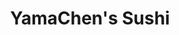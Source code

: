 ---
layout: place
title: "YamaChen's Sushi"
permalink: /virginia/virginia-beach/yamachen-s-sushi.html
stateAbbr: VA
stateName: Virginia
cityName: Virginia Beach
place_id: ChIJdfB_4f-UuokRJVDBmPlPKC8
photos:
  - name: >-
      places/ChIJdfB_4f-UuokRJVDBmPlPKC8/photos/AeeoHcKrGzarjF27jOXvjmj4mcUZzOQ9-9ndFKWci1EV6Fsks2_QL0MvYP3inL8e2DgtB3j-jh7cVtc6EJWtMCF6d3t6h2lXRTlBSlF-aGg3Wc072vRB0AuFq_ygza8Do3OerxHL6oQcElA8S3dO5Q7wfBk7mThCOx-ND_JYEkJ6URc_be15A-sKKXzLBMvzILQWR6WRnrRp-aVqldT3jM5kAyMJGUmJ4EqKN2igBOvyKDGV81b6hPPxRUXiENgNjlpO7g_3jnSCFWanXo5QH2Ie3tZTndiQjaA_fU1YwUzrS1M1LQ
    widthPx: 3264
    heightPx: 2106
    authorAttributions:
      - displayName: YamaChen's Sushi
        uri: https://maps.google.com/maps/contrib/109676068338984056846
        photoUri: >-
          https://lh3.googleusercontent.com/a-/ALV-UjW0Gi2XUgmbVjF6LpJzXaWhgGl8OmogsSasfo4OE9mDw_5Sj0Y=s100-p-k-no-mo
    flagContentUri: >-
      https://www.google.com/local/imagery/report/?cb_client=maps_api_places.places_api&image_key=!1e10!2sAF1QipPzZ1ZqhMlvGSER644XLTmLWowNfkmUV1SLUYju&hl=en-US
    googleMapsUri: >-
      https://www.google.com/maps/place//data=!3m4!1e2!3m2!1sAF1QipPzZ1ZqhMlvGSER644XLTmLWowNfkmUV1SLUYju!2e10!4m2!3m1!1s0x89ba94ffe17ff075:0x2f284ff998c15025
  - name: >-
      places/ChIJdfB_4f-UuokRJVDBmPlPKC8/photos/AeeoHcJq_UA6mtXCMkXUYIJGGQQey7YV0itTdk3Ndz1taJhuanVUcosY0hXudpzGy8QCqofBzzZqj3JKGzmkqfVi0sBBHfwa4EnE3wV6nSkIVVmmJF5LSS35nuC0y0amQbPrWp9SYkgu7fjUpLU8cvYrrQkfKP1eQU07x1XNrRMEFpHgtDt2SJLR-SQGGPy-_pV1oA5kiqmrGx42-ueX9ucPRlCUfYNPsP-S4af39OElgngB6SBIIuuWJsZ2-Lx9OapRKWxtKkFzamaEpPlyzyrQ-h6jWKdg_qS03_AWZkvoGcaVPg
    widthPx: 3024
    heightPx: 4032
    authorAttributions:
      - displayName: YamaChen's Sushi
        uri: https://maps.google.com/maps/contrib/109676068338984056846
        photoUri: >-
          https://lh3.googleusercontent.com/a-/ALV-UjW0Gi2XUgmbVjF6LpJzXaWhgGl8OmogsSasfo4OE9mDw_5Sj0Y=s100-p-k-no-mo
    flagContentUri: >-
      https://www.google.com/local/imagery/report/?cb_client=maps_api_places.places_api&image_key=!1e10!2sAF1QipMMrWGS9NvzKGO0r1wPowROD1Lwi0kuLgQhHpgP&hl=en-US
    googleMapsUri: >-
      https://www.google.com/maps/place//data=!3m4!1e2!3m2!1sAF1QipMMrWGS9NvzKGO0r1wPowROD1Lwi0kuLgQhHpgP!2e10!4m2!3m1!1s0x89ba94ffe17ff075:0x2f284ff998c15025
  - name: >-
      places/ChIJdfB_4f-UuokRJVDBmPlPKC8/photos/AeeoHcKTUEGZeRjGYuVX7nAizUu2SFBmCcuYybXF51ZirIiFQcXMazSrJeCljZ8EYnWHuCpFkpQ3Pwm1GgKJio2SdBpPx13W2hUBW1G6aGZwLx8NJbr1x0kwHE5UXjdDvvZ3NDoF7xWAjZWvVFeqfaBBbutXBbL7tl7TkGFKs8hdJFQXHiBgQ_R8OU_MYPnXYlW5B9ykp57RNn_ZGe4SsI-jD37jPFD9vDsUioDOKanAZjdw6O8J_WLozdERnVPWLoDitxhnLNNaaIvdkQSc0HWDP87pwVX0tjGrN4rneor01mQQMNrz06RwDKGAe2cWNO7FkXyAYzVIhDq7QTLnj1e-xwhHmCddLJauZYJnd6HBJ7VruRJat95ww-1DEZw-HWtxrXY_lwKwAgdyvsnC5q1wQ8TQ-Q2F7859pcculo_NyMn18XvnXZi5vLQ3uead7YP7
    widthPx: 4000
    heightPx: 3000
    authorAttributions:
      - displayName: Jason Kail
        uri: https://maps.google.com/maps/contrib/107362338988901483273
        photoUri: >-
          https://lh3.googleusercontent.com/a-/ALV-UjW11ci2N8qsJAi5Nl4qJ5iVorNVz5iKziMKdebZJmD-XLRlJ93D=s100-p-k-no-mo
    flagContentUri: >-
      https://www.google.com/local/imagery/report/?cb_client=maps_api_places.places_api&image_key=!1e10!2sCIABIhADyc5U9gBx02fa_vcAAElY&hl=en-US
    googleMapsUri: >-
      https://www.google.com/maps/place//data=!3m4!1e2!3m2!1sCIABIhADyc5U9gBx02fa_vcAAElY!2e10!4m2!3m1!1s0x89ba94ffe17ff075:0x2f284ff998c15025
  - name: >-
      places/ChIJdfB_4f-UuokRJVDBmPlPKC8/photos/AeeoHcJTwHIPVag3MpqPsN_0QsCFLMQ7mlqloc9qBrnPgB3gp04kXeBx1gdoNenGyvA5vWlQXMSmyrL-aGrwC6M9J7XXp63T8DNvhW1-5T1RY0vbdBrfFVqAA3IkAW2V43x-wBU79NfXZ4zfOS-8GcYMPsNT7QLdFt4fYGH-Ox6cwDSoAnL9sfQZvw_7JHq3Dj6aom_HpZNX_1U3lyDX24xoG7hIQilnuAQFInXF5xebrmdDW2QwrNe2u_B-qBsBQZFniypBz41cTbrAE8MVcROJNk0Sd-Yc70pYeCcFXodYZlkglg
    widthPx: 2048
    heightPx: 1365
    authorAttributions:
      - displayName: YamaChen's Sushi
        uri: https://maps.google.com/maps/contrib/109676068338984056846
        photoUri: >-
          https://lh3.googleusercontent.com/a-/ALV-UjW0Gi2XUgmbVjF6LpJzXaWhgGl8OmogsSasfo4OE9mDw_5Sj0Y=s100-p-k-no-mo
    flagContentUri: >-
      https://www.google.com/local/imagery/report/?cb_client=maps_api_places.places_api&image_key=!1e10!2sAF1QipMdlj-6vVwxqMLUP0bTnYd-cwqZPZDIHztNWNTo&hl=en-US
    googleMapsUri: >-
      https://www.google.com/maps/place//data=!3m4!1e2!3m2!1sAF1QipMdlj-6vVwxqMLUP0bTnYd-cwqZPZDIHztNWNTo!2e10!4m2!3m1!1s0x89ba94ffe17ff075:0x2f284ff998c15025
  - name: >-
      places/ChIJdfB_4f-UuokRJVDBmPlPKC8/photos/AeeoHcLbmgu2vl8VbVLdjLLYGoW84p4jwY-OpE_DIAM0dvvFAwikmZCOUKjZDXs7Pvj22_ekVSVIoM5N7leXvli_5Iv7OpdtqTugmoNMqC4p7pVrplaBkZZnA1NJvaAqhrCFBuwsMTdrfBLQGd10qu29F7SpSZUXd9ome8djvb-kLeW0XtLF7JSbMmN_0KtIEVFwRgpDOp-102Iuqu6-txpO8X3HR5ih65gw4a71ZsVklU3x6Q84j0unGQcorPAvUbhpmIObyPETeTSB6SxRqXnZN88Njc9y6GWjns3oFh0QPtJA7GyBb7ZhXuf0ACgkMC0oFvj-F323ePD6Sm7IGTGHyBLrmw0OI6WytDb3okUFwEDA7nhlmxllpsvL1g2xm_kM2tgA8sII2cXMvCtb3chldu7v1gbF8pfG5pZNkNDdcm2ZpQ
    widthPx: 4032
    heightPx: 3024
    authorAttributions:
      - displayName: Kayla Culbertson
        uri: https://maps.google.com/maps/contrib/100303913046489935727
        photoUri: >-
          https://lh3.googleusercontent.com/a-/ALV-UjUaZKxIbGEg5sdU-fmCVaEby7S_HeQlF-bg1xao7ijbDaQir467-Q=s100-p-k-no-mo
    flagContentUri: >-
      https://www.google.com/local/imagery/report/?cb_client=maps_api_places.places_api&image_key=!1e10!2sCIHM0ogKEICAgIC86s-vfg&hl=en-US
    googleMapsUri: >-
      https://www.google.com/maps/place//data=!3m4!1e2!3m2!1sCIHM0ogKEICAgIC86s-vfg!2e10!4m2!3m1!1s0x89ba94ffe17ff075:0x2f284ff998c15025
  - name: >-
      places/ChIJdfB_4f-UuokRJVDBmPlPKC8/photos/AeeoHcJvaCB4q96LdO_xd5OAgyfZdDuDjP6qOVqZH4BGNA-vI7SBAk7md-xJ2BEFjMXQ18f4bx1q2GhqdospCZmC6-ZKVEOg9nhxnuTo6sz9HPxJ_0bvajK0C6ky6Nnoe3o6KFOCT4VStNcoALSICUquHYqCmPfEEZURcEjrFjvObvZ0WVvT4kuLYMMlB_oByei8FRwQly8J97F3WdzPUvWscfCFSFl7uaJ8YOYvPQwe7G0MmsY0zbeOZNpxEGsGy9YF4nSAv9zR9WQM4nGti6jfVOGrH0qagWq0pcm6bZzZ597KzG_bYG3KryLFLXNdg_uYGbTcvG6m45J_oE1_7IpZO8WyLkxUuBU7iWeRppFG-GX4y8Nd61p_rBxt8rmBAyqPRpAd2hqUpJJYQbT959IGNuwH65hDIvOKhnGLrafeBMtnKw
    widthPx: 4000
    heightPx: 2252
    authorAttributions:
      - displayName: Christopher Pine
        uri: https://maps.google.com/maps/contrib/101240942152878377723
        photoUri: >-
          https://lh3.googleusercontent.com/a-/ALV-UjXbcB4z1EsAmeDF5ErDBJvCl1DLSSPOUmWJNE16_u8whcLGq2DOgg=s100-p-k-no-mo
    flagContentUri: >-
      https://www.google.com/local/imagery/report/?cb_client=maps_api_places.places_api&image_key=!1e10!2sCIHM0ogKEICAgMCAxLmJZg&hl=en-US
    googleMapsUri: >-
      https://www.google.com/maps/place//data=!3m4!1e2!3m2!1sCIHM0ogKEICAgMCAxLmJZg!2e10!4m2!3m1!1s0x89ba94ffe17ff075:0x2f284ff998c15025
  - name: >-
      places/ChIJdfB_4f-UuokRJVDBmPlPKC8/photos/AeeoHcIerlGY-6YwiQpNvBOtfTJDo-huU1HXZVPeLM11mZ1rZhcY0dTsscM2LgoYfCNXqTsKvXtKecaNXLVqB59nhDM-ApHrHXV1w7cYj2PsFuxlXvBJ_q0y_7xix_2jval-tkFENtRjteN1rq_OeTUvdTkeo2cMZMKygX4nQ1KQ7Up-nxilA-GspwayUmlceJrHzMxOwT4rqc641W3D5PdZyKzsdRl-efSn7ooWRVKGd33eCrNfICXfzl7GgYmvg7bxe7sk-wlly4tp5srUFYB0xvVg2PUEZFJiPYYPPpAn-tYFiXq5smS6Az5AMz5Lb6ObFbQfaD4HPQB3-X29J9YYqsugNwtP_j7QEZQ1pBIvfw59i5NSEpjCrLjqyDjGuYyQ9wBsQAvXH6WFgXLB31cxpoFKW9K5IzRafIsoIf-RTtMPXe0Q
    widthPx: 4032
    heightPx: 3024
    authorAttributions:
      - displayName: Yeska Beastmode
        uri: https://maps.google.com/maps/contrib/105474338513674714243
        photoUri: >-
          https://lh3.googleusercontent.com/a-/ALV-UjXFokxEOevITdJa-OZFxOFUEChTOBYFgL6BxPjuD2DErdsqgGBP=s100-p-k-no-mo
    flagContentUri: >-
      https://www.google.com/local/imagery/report/?cb_client=maps_api_places.places_api&image_key=!1e10!2sCIHM0ogKEICAgICevcXbvQE&hl=en-US
    googleMapsUri: >-
      https://www.google.com/maps/place//data=!3m4!1e2!3m2!1sCIHM0ogKEICAgICevcXbvQE!2e10!4m2!3m1!1s0x89ba94ffe17ff075:0x2f284ff998c15025
  - name: >-
      places/ChIJdfB_4f-UuokRJVDBmPlPKC8/photos/AeeoHcKUaxMhGg-Jt1sYv7aV6umzP1R3yKPxh6g-qDMxYCm-lEowyoIuS9G2quOybyrcjKdTvtzw-JTqmXuhKzHmwQWlf0W6PAD-P3Cu3FbtzleMDO4toF2JnBXcEUyMn99-bMRSRolpkffcMCmh2r6Quf-qKmxjBufHB-I7xKRLT5RI5IpuaW8Fequr1OIGl2BNf1oii7-ps3wA559Saw_WWgo_iwS8KjXLUlHrt0eB5vYVYCO0OMaU1IvVZ3gzEB1BtzjbJqny8lxnsNdpzaIWIkDM_h8YEj5Cpb9Z0BFp0zs7fhwhSQzzUN_TTOCEtsH0Zf2z3VOXERo8wSOZIQVOs1pfLhn1IBfK4jzFh7cMgAzjJrlNEF3BWCl8tACRI32F2BTU5lWIzcHsg2AFlegemU95gWFahyl2Uk_sWZV50SIX-_xF
    widthPx: 4000
    heightPx: 2252
    authorAttributions:
      - displayName: Christopher Pine
        uri: https://maps.google.com/maps/contrib/101240942152878377723
        photoUri: >-
          https://lh3.googleusercontent.com/a-/ALV-UjXbcB4z1EsAmeDF5ErDBJvCl1DLSSPOUmWJNE16_u8whcLGq2DOgg=s100-p-k-no-mo
    flagContentUri: >-
      https://www.google.com/local/imagery/report/?cb_client=maps_api_places.places_api&image_key=!1e10!2sCIHM0ogKEICAgMCAxMXcvwE&hl=en-US
    googleMapsUri: >-
      https://www.google.com/maps/place//data=!3m4!1e2!3m2!1sCIHM0ogKEICAgMCAxMXcvwE!2e10!4m2!3m1!1s0x89ba94ffe17ff075:0x2f284ff998c15025
  - name: >-
      places/ChIJdfB_4f-UuokRJVDBmPlPKC8/photos/AeeoHcJdYBjKmF4BZl8ANYgsn-6lI4XCu18g9Awt4wJx_8m9ZbawDxfQK06KAfOUoIrVxY7T4n4ekVWGkMdl9zR5GDiKtiwbIL39HOINdkbPzeN95eUXbRlqVGztRQT-fNXDLoEPxs54vEKuBnwRpA4lDGRF4lO4Exoe8MS2ibazDkz3N6fw68ry4UYR_EOL-MoKQqw1C5yFZrhzvJkeOzbMZjx0CYaTsSIDjpwNIWnEWVKNqfmIR0M_TtPvQE2Y2znuXBX0y0TrveqH2gBF-mS6mwuhpTHCb7m83rhVDnopZH-nb4Xymx1zW73fvf7cAXngY2wXDqZ6jWUdGC6GxxfkdP7Cm6w9kZRDNgitgPZRs1MbvVRSVioD28nWrDcq4NSqbwLwGBzXLHj5wgxXfBwG_t4s7X8Lo2eDPY10yoi15Vq-lA
    widthPx: 4032
    heightPx: 3024
    authorAttributions:
      - displayName: Preston Burns
        uri: https://maps.google.com/maps/contrib/114358433003938713433
        photoUri: >-
          https://lh3.googleusercontent.com/a/ACg8ocKwj_ilxmaSKnxN731iwZflg66rUnV7VyWPaZINTbWGyBIYejs=s100-p-k-no-mo
    flagContentUri: >-
      https://www.google.com/local/imagery/report/?cb_client=maps_api_places.places_api&image_key=!1e10!2sCIHM0ogKEICAgICb8KKHVA&hl=en-US
    googleMapsUri: >-
      https://www.google.com/maps/place//data=!3m4!1e2!3m2!1sCIHM0ogKEICAgICb8KKHVA!2e10!4m2!3m1!1s0x89ba94ffe17ff075:0x2f284ff998c15025
  - name: >-
      places/ChIJdfB_4f-UuokRJVDBmPlPKC8/photos/AeeoHcIltdDKn2-Avb2FNAD184B2zd0TY9ycR6QDZWK0DNzOyeEegW5U9pzHW4vixgJ5WhK5fl_khMpsecOEa5JRgJuD8L8yAdznTO2f21ZxrQrrGscZS7S47yrC8kE9UApVI2qHpee_D2pjxnGicrjori_kSh9rry77aICXTw2NnY1gqeFQyUrlsafhl21o0RZfZmsb291xtxkkJYxM7t-YP7rrUgUUFO1DNVZ2a70Vnd-GHgf8AYLagCcTHVQKzKqcLOS8peexzfv1ewRupcZR6cAQIzCH4Voj6qs8SDE7ns8yOpFWrPwWGAZHni7easLIDZSseuLtrGhO29vjbYDdZQNRGx41xHIMXetuouSCtEZErL9WalvODFCe3CD8ttd0uiAb8EgvUqN5o7nq6vSUTjcmOx2YSS8qnyZQCyOkkNZDMn75
    widthPx: 3600
    heightPx: 4800
    authorAttributions:
      - displayName: Marie K
        uri: https://maps.google.com/maps/contrib/105782337190790543877
        photoUri: >-
          https://lh3.googleusercontent.com/a/ACg8ocK4Oyew-8nzKHuYQeKz2-ZxkLaLRA5Puj-hSOz1rCGJj4I0vQ=s100-p-k-no-mo
    flagContentUri: >-
      https://www.google.com/local/imagery/report/?cb_client=maps_api_places.places_api&image_key=!1e10!2sCIHM0ogKEICAgIDXp4fYnwE&hl=en-US
    googleMapsUri: >-
      https://www.google.com/maps/place//data=!3m4!1e2!3m2!1sCIHM0ogKEICAgIDXp4fYnwE!2e10!4m2!3m1!1s0x89ba94ffe17ff075:0x2f284ff998c15025
address: '750 Independence Blvd #4564, Virginia Beach, VA 23455, USA'
street: '750 Independence Blvd #4564'
city: Virginia Beach
state: VA
zip: '23455'
country: USA
neighborhood: Northwest
latitude: '36.864261'
longitude: '-76.130986'
accessibility_options:
  wheelchairAccessibleParking: true
  wheelchairAccessibleEntrance: true
  wheelchairAccessibleRestroom: true
  wheelchairAccessibleSeating: true
business_status: OPERATIONAL
name: YamaChen's Sushi
google_maps_links:
  directionsUri: >-
    https://www.google.com/maps/dir//''/data=!4m7!4m6!1m1!4e2!1m2!1m1!1s0x89ba94ffe17ff075:0x2f284ff998c15025!3e0
  placeUri: https://maps.google.com/?cid=3398053852279296037
  writeAReviewUri: >-
    https://www.google.com/maps/place//data=!4m3!3m2!1s0x89ba94ffe17ff075:0x2f284ff998c15025!12e1
  reviewsUri: >-
    https://www.google.com/maps/place//data=!4m4!3m3!1s0x89ba94ffe17ff075:0x2f284ff998c15025!9m1!1b1
  photosUri: >-
    https://www.google.com/maps/place//data=!4m3!3m2!1s0x89ba94ffe17ff075:0x2f284ff998c15025!10e5
primary_type: Japanese Restaurant
opening_hours:
  regular: null
  current: null
secondary_opening_hours:
  regular:
    weekdayDescriptions: null
    type: null
  current:
    weekdayDescriptions: null
    type: null
phone: (757) 963-2888
price_level: PRICE_LEVEL_MODERATE
price_range: $10 &ndash; $20
rating: '4.6'
rating_count: 399
website: http://www.yamachen.com/onlineorder.html
description: null
reviews:
  - name: >-
      places/ChIJdfB_4f-UuokRJVDBmPlPKC8/reviews/ChdDSUhNMG9nS0VJQ0FnSURYcF91Mm9BRRAB
    relativePublishTimeDescription: 5 months ago
    rating: 5
    text:
      text: >-
        In town and wanted to fulfill my sudden crave for sushi. Location has
        plenty of parking and service was spectacular. Received some
        complimentary items, and quite grateful! Ordered the tempura shrimp and
        spicy tuna roll. Shrimp excellent and tuna was delicious. Also have done
        carry out which was quick, accurate, and yummy. Glad there is a
        convenient place to satisfy the Japanese cuisine craving! Thank you!
      languageCode: en
    originalText:
      text: >-
        In town and wanted to fulfill my sudden crave for sushi. Location has
        plenty of parking and service was spectacular. Received some
        complimentary items, and quite grateful! Ordered the tempura shrimp and
        spicy tuna roll. Shrimp excellent and tuna was delicious. Also have done
        carry out which was quick, accurate, and yummy. Glad there is a
        convenient place to satisfy the Japanese cuisine craving! Thank you!
      languageCode: en
    authorAttribution:
      displayName: Marie K
      uri: https://www.google.com/maps/contrib/105782337190790543877/reviews
      photoUri: >-
        https://lh3.googleusercontent.com/a/ACg8ocK4Oyew-8nzKHuYQeKz2-ZxkLaLRA5Puj-hSOz1rCGJj4I0vQ=s128-c0x00000000-cc-rp-mo-ba4
    publishTime: '2024-10-31T18:04:35.374812Z'
    flagContentUri: >-
      https://www.google.com/local/review/rap/report?postId=ChdDSUhNMG9nS0VJQ0FnSURYcF91Mm9BRRAB&d=17924085&t=1
    googleMapsUri: >-
      https://www.google.com/maps/reviews/data=!4m6!14m5!1m4!2m3!1sChdDSUhNMG9nS0VJQ0FnSURYcF91Mm9BRRAB!2m1!1s0x89ba94ffe17ff075:0x2f284ff998c15025
  - name: >-
      places/ChIJdfB_4f-UuokRJVDBmPlPKC8/reviews/ChdDSUhNMG9nS0VJQ0FnSURfcDlMZXNBRRAB
    relativePublishTimeDescription: 2 months ago
    rating: 5
    text:
      text: >-
        This is a gem.  Everything here was wonderful.  First off, it's
        wonderfully decorated, very fun and immaculately clean.  The food is
        delicious and it came out so quickly.  With my meal, I received three
        amuse bouches.  Edamame, a slightly sweet and savory cocktail room and a
        decadent chocolate cheesecake bite.  It was all so good.  The serving
        sizes were very good and the prices extremely reasonable.  Just a great
        place with great food, ambiance and value.
      languageCode: en
    originalText:
      text: >-
        This is a gem.  Everything here was wonderful.  First off, it's
        wonderfully decorated, very fun and immaculately clean.  The food is
        delicious and it came out so quickly.  With my meal, I received three
        amuse bouches.  Edamame, a slightly sweet and savory cocktail room and a
        decadent chocolate cheesecake bite.  It was all so good.  The serving
        sizes were very good and the prices extremely reasonable.  Just a great
        place with great food, ambiance and value.
      languageCode: en
    authorAttribution:
      displayName: Christopher Pine
      uri: https://www.google.com/maps/contrib/101240942152878377723/reviews
      photoUri: >-
        https://lh3.googleusercontent.com/a-/ALV-UjXbcB4z1EsAmeDF5ErDBJvCl1DLSSPOUmWJNE16_u8whcLGq2DOgg=s128-c0x00000000-cc-rp-mo-ba5
    publishTime: '2025-01-27T19:10:17.132131Z'
    flagContentUri: >-
      https://www.google.com/local/review/rap/report?postId=ChdDSUhNMG9nS0VJQ0FnSURfcDlMZXNBRRAB&d=17924085&t=1
    googleMapsUri: >-
      https://www.google.com/maps/reviews/data=!4m6!14m5!1m4!2m3!1sChdDSUhNMG9nS0VJQ0FnSURfcDlMZXNBRRAB!2m1!1s0x89ba94ffe17ff075:0x2f284ff998c15025
  - name: >-
      places/ChIJdfB_4f-UuokRJVDBmPlPKC8/reviews/ChdDSUhNMG9nS0VJQ0FnSUNiOEtLSDVBRRAB
    relativePublishTimeDescription: 8 months ago
    rating: 5
    text:
      text: >-
        We thoroughly enjoyed our meals here! The sushi was terrific and the
        presentation and service were top notch. I had the Yama roll that has
        real crab meat and it was delicious. We tried several different
        specialty rolls and they were all fabulous. The decor is nicely done and
        clean. Our waitress brought us a slice of cheesecake on the house after
        our meal. It was my daughter’s birthday, but we hadn’t said anything,
        and she loved the extra treat! I would love to come back for more!
      languageCode: en
    originalText:
      text: >-
        We thoroughly enjoyed our meals here! The sushi was terrific and the
        presentation and service were top notch. I had the Yama roll that has
        real crab meat and it was delicious. We tried several different
        specialty rolls and they were all fabulous. The decor is nicely done and
        clean. Our waitress brought us a slice of cheesecake on the house after
        our meal. It was my daughter’s birthday, but we hadn’t said anything,
        and she loved the extra treat! I would love to come back for more!
      languageCode: en
    authorAttribution:
      displayName: Preston Burns
      uri: https://www.google.com/maps/contrib/114358433003938713433/reviews
      photoUri: >-
        https://lh3.googleusercontent.com/a/ACg8ocKwj_ilxmaSKnxN731iwZflg66rUnV7VyWPaZINTbWGyBIYejs=s128-c0x00000000-cc-rp-mo-ba6
    publishTime: '2024-07-22T14:42:21.703006Z'
    flagContentUri: >-
      https://www.google.com/local/review/rap/report?postId=ChdDSUhNMG9nS0VJQ0FnSUNiOEtLSDVBRRAB&d=17924085&t=1
    googleMapsUri: >-
      https://www.google.com/maps/reviews/data=!4m6!14m5!1m4!2m3!1sChdDSUhNMG9nS0VJQ0FnSUNiOEtLSDVBRRAB!2m1!1s0x89ba94ffe17ff075:0x2f284ff998c15025
  - name: >-
      places/ChIJdfB_4f-UuokRJVDBmPlPKC8/reviews/ChZDSUhNMG9nS0VJQ0FnTURBeTlfblVnEAE
    relativePublishTimeDescription: 2 months ago
    rating: 5
    text:
      text: >-
        A wonderful place to eat at. Service is polite, food is delicious, and
        the atmosphere is tranquil. I'm definitely coming back when I am in the
        area.
      languageCode: en
    originalText:
      text: >-
        A wonderful place to eat at. Service is polite, food is delicious, and
        the atmosphere is tranquil. I'm definitely coming back when I am in the
        area.
      languageCode: en
    authorAttribution:
      displayName: john angotti
      uri: https://www.google.com/maps/contrib/100861684979471849196/reviews
      photoUri: >-
        https://lh3.googleusercontent.com/a/ACg8ocLL468S2dql-zkff96HaADUc2pose36C3cxUa3LZxJgETaxuQ=s128-c0x00000000-cc-rp-mo
    publishTime: '2025-02-11T22:16:43.739368Z'
    flagContentUri: >-
      https://www.google.com/local/review/rap/report?postId=ChZDSUhNMG9nS0VJQ0FnTURBeTlfblVnEAE&d=17924085&t=1
    googleMapsUri: >-
      https://www.google.com/maps/reviews/data=!4m6!14m5!1m4!2m3!1sChZDSUhNMG9nS0VJQ0FnTURBeTlfblVnEAE!2m1!1s0x89ba94ffe17ff075:0x2f284ff998c15025
  - name: >-
      places/ChIJdfB_4f-UuokRJVDBmPlPKC8/reviews/ChdDSUhNMG9nS0VJQ0FnTUNRbzlfOW53RRAB
    relativePublishTimeDescription: a month ago
    rating: 5
    text:
      text: >-
        I joined a coworker at YamaChen's for a lunch meal and was quite pleased
        with the outcome. We found the location to be uniquely decorated with a
        cozy and upbeat vibe. The menu had ample choices and we finally settled
        on a sushi boat, a specialty roll, some miso, and sampled other items.
        Everything was fresh and quite delicious. I was impressed with the
        quantity and the presentation of the dishes. I also must applaud the
        staff on the super friendly and prompt service. It made me feel so
        warmly welcomed, which is rare and appreciated. I would recommend this
        location to anyone looking for good value, great service, and yummy
        eats. I will certainly return to explore more on their menu.
      languageCode: en
    originalText:
      text: >-
        I joined a coworker at YamaChen's for a lunch meal and was quite pleased
        with the outcome. We found the location to be uniquely decorated with a
        cozy and upbeat vibe. The menu had ample choices and we finally settled
        on a sushi boat, a specialty roll, some miso, and sampled other items.
        Everything was fresh and quite delicious. I was impressed with the
        quantity and the presentation of the dishes. I also must applaud the
        staff on the super friendly and prompt service. It made me feel so
        warmly welcomed, which is rare and appreciated. I would recommend this
        location to anyone looking for good value, great service, and yummy
        eats. I will certainly return to explore more on their menu.
      languageCode: en
    authorAttribution:
      displayName: Courtney Mitchell
      uri: https://www.google.com/maps/contrib/100555414251248105018/reviews
      photoUri: >-
        https://lh3.googleusercontent.com/a-/ALV-UjVn6zhbL9vYKnabNkIN_mJDAGTuVyfy-RWEGfjhqNobCcVPRZbL=s128-c0x00000000-cc-rp-mo-ba3
    publishTime: '2025-03-06T21:17:38.164352Z'
    flagContentUri: >-
      https://www.google.com/local/review/rap/report?postId=ChdDSUhNMG9nS0VJQ0FnTUNRbzlfOW53RRAB&d=17924085&t=1
    googleMapsUri: >-
      https://www.google.com/maps/reviews/data=!4m6!14m5!1m4!2m3!1sChdDSUhNMG9nS0VJQ0FnTUNRbzlfOW53RRAB!2m1!1s0x89ba94ffe17ff075:0x2f284ff998c15025
parking_options:
  freeParkingLot: true
  freeStreetParking: true
  valetParking: false
payment_options:
  acceptsCreditCards: true
  acceptsDebitCards: true
  acceptsCashOnly: false
  acceptsNfc: true
allow_dogs: null
curbside_pickup: null
delivery: true
dine_in: true
good_for_children: null
good_for_groups: true
good_for_sports: false
live_music: false
menu_for_children: null
outdoor_seating: false
reservable: true
restroom: true
serves_beer: true
serves_breakfast: false
serves_brunch: null
serves_cocktails: true
serves_coffee: null
serves_dinner: true
serves_dessert: true
serves_lunch: true
serves_vegetarian_food: null
serves_wine: true
takeout: true

---